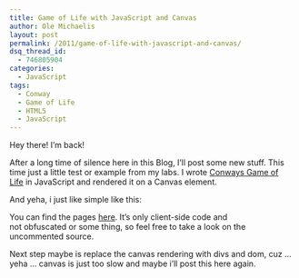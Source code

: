 ```yaml
---
title: Game of Life with JavaScript and Canvas
author: Ole Michaelis
layout: post
permalink: /2011/game-of-life-with-javascript-and-canvas/
dsq_thread_id:
  - 746805904
categories:
  - JavaScript
tags:
  - Conway
  - Game of Life
  - HTML5
  - JavaScript
---
```


Hey there! I’m back!

After a long time of silence here in this Blog, I’ll post some new stuff. This time just a little test or example from my labs. I wrote [Conways Game of Life][1] in JavaScript and rendered it on a Canvas element.

 [1]: http://en.wikipedia.org/wiki/Conway's_Game_of_Life

And yeha, i just like simple like this:



You can find the pages [here][2]. It’s only client-side code and not obfuscated or some thing, so feel free to take a look on the uncommented source.

 [2]: http://dl.dropbox.com/u/18537549/game-of-life/gol.html

Next step maybe is replace the canvas rendering with divs and dom, cuz … yeha … canvas is just too slow and maybe i’ll post this here again.

